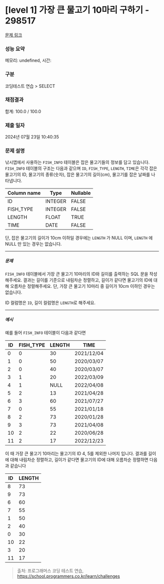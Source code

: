 # [level 1] 가장 큰 물고기 10마리 구하기 - 298517 

[문제 링크](https://school.programmers.co.kr/learn/courses/30/lessons/298517) 

### 성능 요약

메모리: undefined, 시간: 

### 구분

코딩테스트 연습 > SELECT

### 채점결과

합계: 100.0 / 100.0

### 제출 일자

2024년 07월 23일 10:40:35

### 문제 설명

<p>낚시앱에서 사용하는 <code>FISH_INFO</code> 테이블은 잡은 물고기들의 정보를 담고 있습니다. <code>FISH_INFO</code> 테이블의 구조는 다음과 같으며 <code>ID</code>, <code>FISH_TYPE</code>, <code>LENGTH</code>, <code>TIME</code>은 각각 잡은 물고기의 ID, 물고기의 종류(숫자), 잡은 물고기의 길이(cm), 물고기를 잡은 날짜를 나타냅니다. </p>
<table class="table">
        <thead><tr>
<th>Column name</th>
<th>Type</th>
<th>Nullable</th>
</tr>
</thead>
        <tbody><tr>
<td>ID</td>
<td>INTEGER</td>
<td>FALSE</td>
</tr>
<tr>
<td>FISH_TYPE</td>
<td>INTEGER</td>
<td>FALSE</td>
</tr>
<tr>
<td>LENGTH</td>
<td>FLOAT</td>
<td>TRUE</td>
</tr>
<tr>
<td>TIME</td>
<td>DATE</td>
<td>FALSE</td>
</tr>
</tbody>
      </table>
<p>단, 잡은 물고기의 길이가 10cm 이하일 경우에는 <code>LENGTH</code> 가 NULL 이며, <code>LENGTH</code> 에 NULL 만 있는 경우는 없습니다.</p>

<hr>

<h5>문제</h5>

<p><code>FISH_INFO</code> 테이블에서 가장 큰 물고기 10마리의 ID와 길이를 출력하는 SQL 문을 작성해주세요. 결과는 길이를 기준으로 내림차순 정렬하고, 길이가 같다면 물고기의 ID에 대해 오름차순 정렬해주세요. 단, 가장 큰 물고기 10마리 중 길이가 10cm 이하인 경우는 없습니다.</p>

<p>ID 컬럼명은 <code>ID</code>, 길이 컬럼명은 <code>LENGTH</code>로  해주세요.</p>

<hr>

<h5>예시</h5>

<p>예를 들어 <code>FISH_INFO</code> 테이블이 다음과 같다면</p>
<table class="table">
        <thead><tr>
<th>ID</th>
<th>FISH_TYPE</th>
<th>LENGTH</th>
<th>TIME</th>
</tr>
</thead>
        <tbody><tr>
<td>0</td>
<td>0</td>
<td>30</td>
<td>2021/12/04</td>
</tr>
<tr>
<td>1</td>
<td>0</td>
<td>50</td>
<td>2020/03/07</td>
</tr>
<tr>
<td>2</td>
<td>0</td>
<td>40</td>
<td>2020/03/07</td>
</tr>
<tr>
<td>3</td>
<td>1</td>
<td>20</td>
<td>2022/03/09</td>
</tr>
<tr>
<td>4</td>
<td>1</td>
<td>NULL</td>
<td>2022/04/08</td>
</tr>
<tr>
<td>5</td>
<td>2</td>
<td>13</td>
<td>2021/04/28</td>
</tr>
<tr>
<td>6</td>
<td>3</td>
<td>60</td>
<td>2021/07/27</td>
</tr>
<tr>
<td>7</td>
<td>0</td>
<td>55</td>
<td>2021/01/18</td>
</tr>
<tr>
<td>8</td>
<td>2</td>
<td>73</td>
<td>2020/01/28</td>
</tr>
<tr>
<td>9</td>
<td>3</td>
<td>73</td>
<td>2021/04/08</td>
</tr>
<tr>
<td>10</td>
<td>2</td>
<td>22</td>
<td>2020/06/28</td>
</tr>
<tr>
<td>11</td>
<td>2</td>
<td>17</td>
<td>2022/12/23</td>
</tr>
</tbody>
      </table>
<p>이 때 가장 큰 물고기 10마리는 물고기의 ID 4, 5를 제외한 나머지 입니다. 결과를 길이 에 대해 내림차순 정렬하고, 길이가 같다면 물고기의 ID에 대해 오름차순 정렬하면 다음과 같습니다</p>
<table class="table">
        <thead><tr>
<th>ID</th>
<th>LENGTH</th>
</tr>
</thead>
        <tbody><tr>
<td>8</td>
<td>73</td>
</tr>
<tr>
<td>9</td>
<td>73</td>
</tr>
<tr>
<td>6</td>
<td>60</td>
</tr>
<tr>
<td>7</td>
<td>55</td>
</tr>
<tr>
<td>1</td>
<td>50</td>
</tr>
<tr>
<td>2</td>
<td>40</td>
</tr>
<tr>
<td>0</td>
<td>30</td>
</tr>
<tr>
<td>10</td>
<td>22</td>
</tr>
<tr>
<td>3</td>
<td>20</td>
</tr>
<tr>
<td>11</td>
<td>17</td>
</tr>
</tbody>
      </table>

> 출처: 프로그래머스 코딩 테스트 연습, https://school.programmers.co.kr/learn/challenges